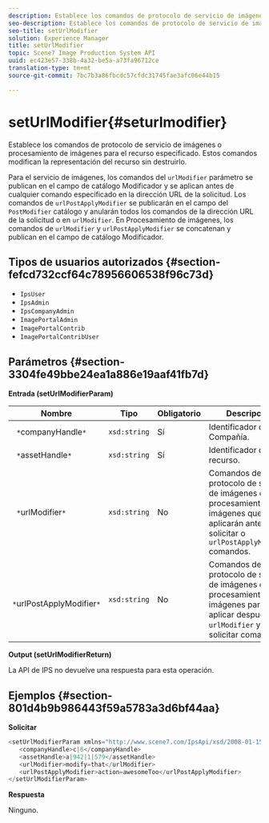 ```yaml
---
description: Establece los comandos de protocolo de servicio de imágenes o procesamiento de imágenes para el recurso especificado. Estos comandos modifican la representación del recurso sin destruirlo.
seo-description: Establece los comandos de protocolo de servicio de imágenes o procesamiento de imágenes para el recurso especificado. Estos comandos modifican la representación del recurso sin destruirlo.
seo-title: setUrlModifier
solution: Experience Manager
title: setUrlModifier
topic: Scene7 Image Production System API
uuid: ec423e57-338b-4a32-be5a-a73fa96712ce
translation-type: tm+mt
source-git-commit: 7bc7b3a86fbcdc57cfdc31745fae3afc06e44b15

---
```



# setUrlModifier{#seturlmodifier}

Establece los comandos de protocolo de servicio de imágenes o procesamiento de imágenes para el recurso especificado. Estos comandos modifican la representación del recurso sin destruirlo.

Para el servicio de imágenes, los comandos del `urlModifier` parámetro se publican en el campo de catálogo Modificador y se aplican antes de cualquier comando especificado en la dirección URL de la solicitud. Los comandos de `urlPostApplyModifier` se publicarán en el campo del `PostModifier` catálogo y anularán todos los comandos de la dirección URL de la solicitud o en `urlModifier`. En Procesamiento de imágenes, los comandos de `urlModifier` y `urlPostApplyModifier` se concatenan y publican en el campo de catálogo Modificador.

## Tipos de usuarios autorizados {#section-fefcd732ccf64c78956606538f96c73d}

* `IpsUser`
* `IpsAdmin`
* `IpsCompanyAdmin`
* `ImagePortalAdmin`
* `ImagePortalContrib`
* `ImagePortalContribUser`

## Parámetros {#section-3304fe49bbe24ea1a886e19aaf41fb7d}

**Entrada (setUrlModifierParam)**

| Nombre | Tipo | Obligatorio | Descripción |
|---|---|---|---|
| ` *`companyHandle`*` | `xsd:string` | Sí | Identificador de Compañía. |
| ` *`assetHandle`*` | `xsd:string` | Sí | Identificador de recurso. |
| ` *`urlModifier`*` | `xsd:string` | No | Comandos de protocolo de servicio de imágenes o procesamiento de imágenes que se aplicarán antes de solicitar o `urlPostApplyModifier` comandos. |
| ` *`urlPostApplyModifier`*` | `xsd:string` | No | Comandos de protocolo de servicio de imágenes o procesamiento de imágenes para aplicar después `urlModifier` y solicitar comandos. |

**Output (setUrlModifierReturn)**

La API de IPS no devuelve una respuesta para esta operación.

## Ejemplos {#section-801d4b9b986443f59a5783a3d6bf44aa}

**Solicitar**

```java
<setUrlModifierParam xmlns="http://www.scene7.com/IpsApi/xsd/2008-01-15">
   <companyHandle>c|6</companyHandle>
   <assetHandle>a|942|1|579</assetHandle>
   <urlModifier>modify=that</urlModifier>
   <urlPostApplyModifier>action=awesomeToo</urlPostApplyModifier>
</setUrlModifierParam>
```

**Respuesta**

Ninguno.
